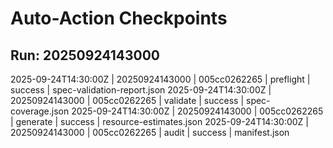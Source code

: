 # Auto-Action Checkpoints

## Run: 20250924143000

2025-09-24T14:30:00Z | 20250924143000 | 005cc0262265 | preflight | success | spec-validation-report.json
2025-09-24T14:30:00Z | 20250924143000 | 005cc0262265 | validate | success | spec-coverage.json
2025-09-24T14:30:00Z | 20250924143000 | 005cc0262265 | generate | success | resource-estimates.json
2025-09-24T14:30:00Z | 20250924143000 | 005cc0262265 | audit | success | manifest.json
